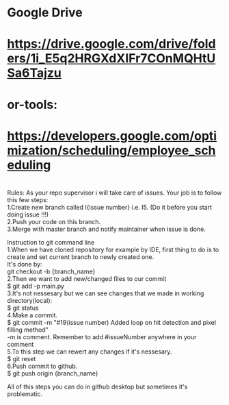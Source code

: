 # Google Drive
# https://drive.google.com/drive/folders/1i_E5q2HRGXdXIFr7COnMQHtUSa6Tajzu
#
# or-tools: 
# https://developers.google.com/optimization/scheduling/employee_scheduling
#
Rules:
As your repo supervisor i will take care of issues. Your job is to follow this few steps:  
1.Create new branch called I{issue number} i.e. I5. (Do it before you start doing issue !!!)  
2.Push your code on this branch.  
3.Merge with master branch and notify maintainer when issue is done.  

Instruction to git command line  
1.When we have cloned repository for example by IDE, first thing to do is to create and set current branch to newly created one.  
It's done by:  
git checkout -b {branch_name}  
2.Then we want to add new/changed files to our commit  
$ git add -p main.py  
3.It's not nessesary but we can see changes that we made in working directory(local):  
$ git status  
4.Make a commit.  
$ git commit -m "#19(issue number) Added loop on hit detection and pixel filling method"  
-m is comment. Remember to add #issueNumber anywhere in your comment  
5.To this step we can rewert any changes if it's nessesary.  
$ git reset  
6.Push commit to github.  
$ git push origin {branch_name}  

All of this steps you can do in github desktop but sometimes it's problematic. 
